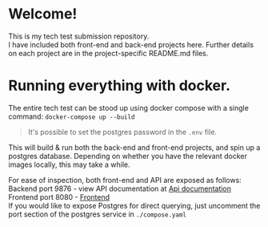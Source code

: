 # Welcome!
This is my tech test submission repository. \
I have included both front-end and back-end projects here. Further details on each project are in the project-specific README.md files.

# Running everything with docker.
The entire tech test can be stood up using docker compose with a single command: `docker-compose up --build`

> It's possible to set the postgres password in the `.env` file.

This will build & run both the back-end and front-end projects, and spin up a postgres database. Depending on whether you have the relevant docker images locally, this may take a while.

For ease of inspection, both front-end and API are exposed as follows: \
Backend port 9876 - view API documentation at [Api documentation](http://localhost:9876/swagger/index.html) \
Frontend port 8080 - [Frontend](http://localhost:8080) \
If you would like to expose Postgres for direct querying, just uncomment the port section of the postgres service in `./compose.yaml`